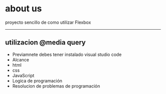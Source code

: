 # about us 
proyecto sencillo de como utilizar Flexbox



------------

##  utilizacion @media query

- Previamnete debes tener instalado visual studio code
- Alcance
- html
- css
- JavaScript
- Logica de programación
- Resolucion de problemas de programación
